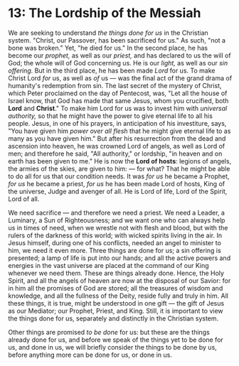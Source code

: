 # 13: The Lordship of the Messiah

We are seeking to understand *the things done for us* in the Christian system. "Christ, our Passover, has been sacrificed for us." As such, "not a bone was broken." Yet, "he died for us." In the second place, he has become our *prophet,* as well as our *priest,* and has declared to us the will of God; the whole will of God concerning us. He is our *light,* as well as our *sin offering.* But in the third place, he has been made *Lord* for us. To make Christ Lord *for* us, as well as *of* us — was the final act of the grand drama of humanity's redemption from sin. The last secret of the mystery of Christ, which Peter proclaimed on the day of Pentecost, was, "Let all the house of Israel know, that God has made that same Jesus, whom you crucified, both **Lord** and **Christ**." To make him Lord for us was to invest him with *universal authority,* so that he might have the power to give eternal life to all his people. Jesus, in one of his prayers, in anticipation of his investiture, says, "You have given him *power over all flesh* that he might give eternal life to as many as you have given him." But after his resurrection from the dead and ascension into heaven, he was crowned Lord of angels, as well as Lord of men; and therefore he said, "All authority," or lordship, "in heaven and on earth has been given to me." He is now the **Lord of hosts**: legions of angels, the armies of the skies, are given to him: — for what? That he might be able to do all for us that our condition needs. It was *for us* he became a Prophet, *for us* he became a priest, *for us* he has been made Lord of hosts, King of the universe, Judge and avenger of all. He is Lord of life, Lord of the Spirit, Lord of all.

We need sacrifice — and therefore we need a priest. We need a Leader, a Luminary, a Sun of Righteousness; and we want one who can always help us in times of need, when we wrestle not with flesh and blood, but with the rulers of the darkness of this world; with wicked spirits living in the air. In Jesus himself, during one of his conflicts, needed an angel to minister to him, we need it even more. Three things are done for us; a sin offering is presented; a lamp of life is put into our hands; and all the active powers and energies in the vast universe are placed at the command of our King whenever we need them. These are things already done. Hence, the Holy Spirit, and all the angels of heaven are now at the disposal of our Savior: for in him all the promises of God are stored; all the treasures of wisdom and knowledge, and all the fullness of the Deity, reside fully and truly in him. All these things, it is true, might be understood in one gift — the gift of Jesus as our Mediator; our Prophet, Priest, and King. Still, it is important to view the things done for us, separately and distinctly in the Christian system.

Other things are promised *to be done* for us: but these are the things already done for us, and before we speak of the things yet to be done for us, and done in us, we will briefly consider the things to be done by us, before anything more can be done for us, or done in us.

